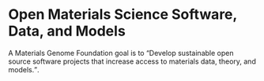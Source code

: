# Open Materials Science Software, Data, and Models

A Materials Genome Foundation goal is to <q>Develop sustainable open source software projects that increase access to materials data, theory, and models.</q>.